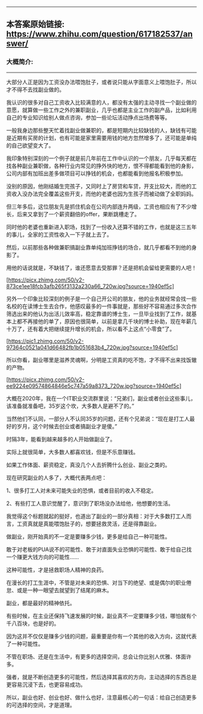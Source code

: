 ----------------------------------------
## 本答案原始链接: https://www.zhihu.com/question/617182537/answer/
### 大概简介: 
----------------------------------------
大部分人正是因为工资没办法喂饱肚子，或者说只能从字面意义上喂饱肚子，所以才不得不去找副业做的。

我认识的很多对自己工资收入比较满意的人，都没有太强的主动寻找一个副业做的意愿，就算做一些工作之外的兼职副业，几乎也都是主业工作的副产品，比如利用自己的专业知识给别人做点咨询，参加一些论坛活动挣点出场费等等。

一般我身边那些整天忙着找副业做兼职的，都是短期内比较缺钱的人，缺钱有可能是近期有买房的计划，也有可能是家里需要用钱的地方忽然增多了，还可能是单纯的自己欲望变大了。

我印象特别深刻的一个例子就是前几年前在工作中认识的一个朋友，几乎每天都在找各种副业兼职做，各种行业内常见的挣外快的地方，恨不得都能看到他的身影，公司内部有加班出差多做项目可以挣钱的机会，也都能看到他报名积极参加。

没别的原因，他刚结婚生完孩子，又同时上了房贷和车贷，开支比较大，而他的工资收入没办法完全覆盖这些开支，而他的老婆也因为生孩子而被动做了全职妈妈。

但三年多后，这位朋友先是抓住机会在公司内部连升两级，工资也相应有了不少增长，后来又拿到了一个薪资翻倍的offer，果断跳槽走了。

同时他的老婆也重新进入职场，找到了一份收入还算不错的工作，也就是这三五年的事儿，全家的工资性收入一下子就上去了。

然后，以前那些各种做兼职搞副业靠单纯加班挣钱的场合，就几乎都看不到他的身影了。

用他的话说就是，不缺钱了，谁还愿意去受那罪？还是把机会留给更需要的人吧！

[https://picx.zhimg.com/50/v2-873ce1ee18fcb3afb265f3132a230a66_720w.jpg?source=1940ef5c]

另外一个印象比较深刻的例子是一个自己开公司的朋友，他的业务就经常会找一些名校的在读博士生去合作，他感叹最多的一件事就是，那些好不容易通过多次合作筛选出来的他认为出活儿效率高，稳定靠谱的博士生，一旦毕业找到了工作，就基本上都不再接他的单了，原因也很简单，以前是拿几千块的博士补助，现在年薪几十万了，还有着大把继续提升增长的机会，所以看不上这点“小零食”了。

[https://pic1.zhimg.com/50/v2-97364c0521a041d66482fb1b051683b4_720w.jpg?source=1940ef5c]

所以你看，副业哪里是滋养灵魂啊，分明是工资真的吃不饱，才不得不出来找饭辙的产物。

[https://picx.zhimg.com/50/v2-ee9224e09574864846e5c747a59a8373_720w.jpg?source=1940ef5c]



大概在2020年，我在一个IT职业交流群里说：“兄弟们，副业或者创业这些事儿，该准备就准备吧，35岁这个坎，大多数人是避不了的。”

当然他们不认同，一部分人不认同35岁的问题，还有个兄弟说：“现在是打工人最好的岁月，这个时候去创业或者搞副业才是傻。”




时隔3年，能看到越来越多的人开始做副业了。

实际上就很简单，大多数人都喜欢钱，但是不乐意赚钱。

如果工作体面、薪资稳定，真没几个人去折腾什么创业、副业之类的。




现在研究副业的人多了，大概代表两点吧：

1、很多打工人对未来可能失业的恐惧，或者目前的收入不稳定。

2、有些打工人意识觉醒了，意识到了职场没办法给他，他想要的生活。




我觉得这个标题就起的挺好，也道出了副业的一部分真相：对于大多数打工人而言，工资真就是真能喂饱肚子的，想要拯救灵活，还是得靠副业。

做副业，刚开始真的不一定是要赚多少钱，更多是给自己一种可能性。

敢于对老板的PUA说不的可能性、敢于对直面失业恐惧的可能性、敢于给自己找一个赚更大钱方向的可能性……

这种可能性，才是拯救职场人精神的良药。




在漫长的打工生涯中，不管是对未来的恐惧、对当下的绝望、或是偶尔的职业倦怠、或是一种一眼望去就望到了结尾的麻木。

副业，都是最好的精神依托。

有些时候，在主业还保持飞速发展的时候，副业真不一定要赚多少钱，哪怕就有个千八百块，也是好的。

因为这并不仅仅是赚多少钱的问题，最重要是你有一个其他的收入方向，这就代表了一种可能性。




不管在职场、还是在生活中，有更多的选择空间，总会让你比别人优雅、体面许多。

强者，就是不断创造更多的可能性，然后选择其喜欢的方向，主动选择的东西总是更容易沉浸下去，也更容易成功。

所以，副业也好、创业也好、做什么也好，注意最核心的一句话：给自己创造更多的可选择的空间，才是道理。